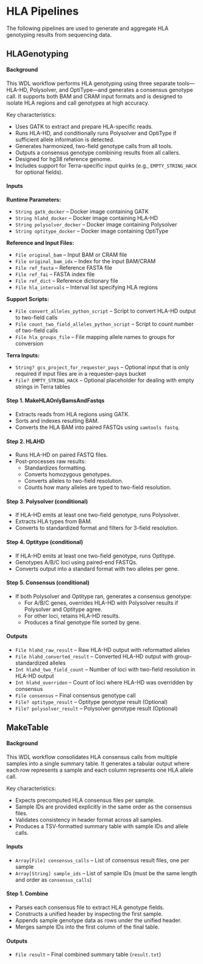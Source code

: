 # HLA Pipelines
The following pipelines are used to generate and aggregate HLA genotyping results from sequencing data.

## HLAGenotyping
#### Background

This WDL workflow performs HLA genotyping using three separate tools—HLA-HD, Polysolver, and OptiType—and generates a consensus genotype call. It supports both BAM and CRAM input formats and is designed to isolate HLA regions and call genotypes at high accuracy.

Key characteristics:
- Uses GATK to extract and prepare HLA-specific reads.
- Runs HLA-HD, and conditionally runs Polysolver and OptiType if sufficient allele information is detected.
- Generates harmonized, two-field genotype calls from all tools.
- Outputs a consensus genotype combining results from all callers.
- Designed for hg38 reference genome.
- Includes support for Terra-specific input quirks (e.g., `EMPTY_STRING_HACK` for optional fields).

#### Inputs
**Runtime Parameters:**
- `String gatk_docker` – Docker image containing GATK
- `String hlahd_docker` – Docker image containing HLA-HD
- `String polysolver_docker` – Docker image containing Polysolver
- `String optitype_docker` – Docker image containing OptiType

**Reference and Input Files:**
- `File original_bam` – Input BAM or CRAM file
- `File original_bam_idx` – Index for the input BAM/CRAM
- `File ref_fasta` – Reference FASTA file
- `File ref_fai` – FASTA index file
- `File ref_dict` – Reference dictionary file
- `File hla_intervals` – Interval list specifying HLA regions

**Support Scripts:**
- `File convert_alleles_python_script` – Script to convert HLA-HD output to two-field calls
- `File count_two_field_alleles_python_script` – Script to count number of two-field calls
- `File hla_groups_file` – File mapping allele names to groups for conversion

**Terra Inputs:**
- `String? gcs_project_for_requester_pays` – Optional input that is only required if input files are in a requester-pays bucket
- `File? EMPTY_STRING_HACK` – Optional placeholder for dealing with empty strings in Terra tables

#### Step 1. MakeHLAOnlyBamsAndFastqs
- Extracts reads from HLA regions using GATK.
- Sorts and indexes resulting BAM.
- Converts the HLA BAM into paired FASTQs using `samtools fastq`.

#### Step 2. HLAHD
- Runs HLA-HD on paired FASTQ files.
- Post-processes raw results:
  - Standardizes formatting.
  - Converts homozygous genotypes.
  - Converts alleles to two-field resolution.
  - Counts how many alleles are typed to two-field resolution.

#### Step 3. Polysolver (conditional)
- If HLA-HD emits at least one two-field genotype, runs Polysolver.
- Extracts HLA types from BAM.
- Converts to standardized format and filters for 3-field resolution.

#### Step 4. Optitype (conditional)
- If HLA-HD emits at least one two-field genotype, runs Optitype.
- Genotypes A/B/C loci using paired-end FASTQs.
- Converts output into a standard format with two alleles per gene.

#### Step 5. Consensus (conditional)
- If both Polysolver and Optitype ran, generates a consensus genotype:
  - For A/B/C genes, overrides HLA-HD with Polysolver results if Polysolver and Optitype agree.
  - For other loci, retains HLA-HD results.
  - Produces a final genotype file sorted by gene.

#### Outputs
- `File hlahd_raw_result` – Raw HLA-HD output with reformatted alleles
- `File hlahd_converted_result` – Converted HLA-HD output with group-standardized alleles
- `Int hlahd_two_field_count` – Number of loci with two-field resolution in HLA-HD output
- `Int hlahd_overriden` – Count of loci where HLA-HD was overridden by consensus
- `File consensus` – Final consensus genotype call
- `File? optitype_result` – Optitype genotype result (Optional)
- `File? polysolver_result` – Polysolver genotype result (Optional)

## MakeTable
#### Background

This WDL workflow consolidates HLA consensus calls from multiple samples into a single summary table. It generates a tabular output where each row represents a sample and each column represents one HLA allele call.

Key characteristics:
- Expects precomputed HLA consensus files per sample.
- Sample IDs are provided explicitly in the same order as the consensus files.
- Validates consistency in header format across all samples.
- Produces a TSV-formatted summary table with sample IDs and allele calls.

#### Inputs
- `Array[File] consensus_calls` – List of consensus result files, one per sample
- `Array[String] sample_ids` – List of sample IDs (must be the same length and order as `consensus_calls`)

#### Step 1. Combine
- Parses each consensus file to extract HLA genotype fields.
- Constructs a unified header by inspecting the first sample.
- Appends sample genotype data as rows under the unified header.
- Merges sample IDs into the first column of the final table.

#### Outputs
- `File result` – Final combined summary table (`result.txt`)
